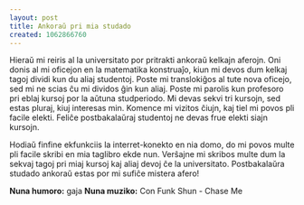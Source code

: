 ```yaml
---
layout: post
title: Ankoraŭ pri mia studado
created: 1062866760
---
```

Hieraŭ mi reiris al la universitato por pritrakti ankoraŭ kelkajn aferojn.  Oni donis al mi oficejon en la matematika konstruaĵo, kiun mi devos dum kelkaj tagoj dividi kun du aliaj studentoj.  Poste mi translokiĝos al tute nova oficejo, sed mi ne scias ĉu mi dividos ĝin kun aliaj.  Poste mi parolis kun profesoro pri eblaj kursoj por la aŭtuna studperiodo.  Mi devas sekvi tri kursojn, sed estas pluraj, kiuj interesas min.  Komence mi vizitos ĉiujn, kaj tiel mi povos pli facile elekti.  Feliĉe postbakalaŭraj studentoj ne devas frue elekti siajn kursojn.

Hodiaŭ finfine ekfunkciis la interret-konekto en nia domo, do mi povos multe pli facile skribi en mia taglibro ekde nun.  Verŝajne mi skribos multe dum la sekvaj tagoj pri miaj kursoj kaj aliaj devoj ĉe la universitato.  Postbakalaŭra studado ankoraŭ estas por mi sufiĉe mistera afero!

<b>Nuna humoro:</b> gaja
<b>Nuna muziko:</b> Con Funk Shun - Chase Me
